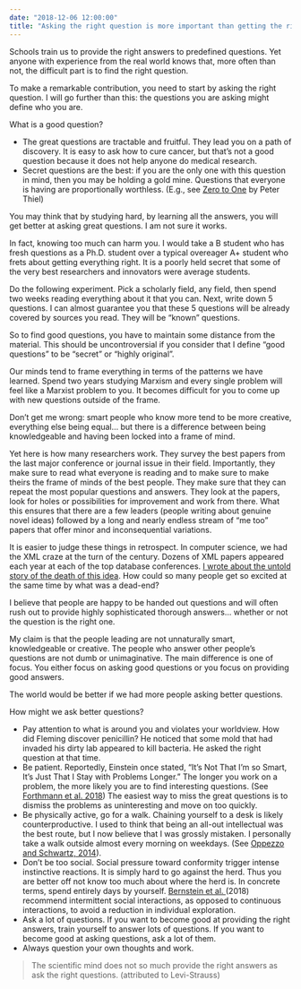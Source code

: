 ```yaml
---
date: "2018-12-06 12:00:00"
title: "Asking the right question is more important than getting the right answer"
---
```




Schools train us to provide the right answers to predefined questions. Yet anyone with experience from the real world knows that, more often than not, the difficult part is to find the right question.

To make a remarkable contribution, you need to start by asking the right question. I will go further than this: the questions you are asking might define who you are.

What is a good question?

- The great questions are tractable and fruitful. They lead you on a path of discovery. It is easy to ask how to cure cancer, but that&rsquo;s not a good question because it does not help anyone do medical research.
- Secret questions are the best: if you are the only one with this question in mind, then you may be holding a gold mine. Questions that everyone is having are proportionally worthless. (E.g., see [Zero to One](https://www.amazon.com/Zero-One-Notes-Startups-Future/dp/0804139296/) by Peter Thiel)


You may think that by studying hard, by learning all the answers, you will get better at asking great questions. I am not sure it works.

In fact, knowing too much can harm you. I would take a B student who has fresh questions as a Ph.D. student over a typical overeager A+ student who frets about getting everything right. It is a poorly held secret that some of the very best researchers and innovators were average students.

Do the following experiment. Pick a scholarly field, any field, then spend two weeks reading everything about it that you can. Next, write down 5 questions. I can almost guarantee you that these 5 questions will be already covered by sources you read. They will be &ldquo;known&rdquo; questions.

So to find good questions, you have to maintain some distance from the material. This should be uncontroversial if you consider that I define &ldquo;good questions&rdquo; to be &ldquo;secret&rdquo; or &ldquo;highly original&rdquo;.

Our minds tend to frame everything in terms of the patterns we have learned. Spend two years studying Marxism and every single problem will feel like a Marxist problem to you. It becomes difficult for you to come up with new questions outside of the frame.

Don&rsquo;t get me wrong: smart people who know more tend to be more creative, everything else being equal&hellip; but there is a difference between being knowledgeable and having been locked into a frame of mind.

Yet here is how many researchers work. They survey the best papers from the last major conference or journal issue in their field. Importantly, they make sure to read what everyone is reading and to make sure to make theirs the frame of minds of the best people. They make sure that they can repeat the most popular questions and answers. They look at the papers, look for holes or possibilities for improvement and work from there. What this ensures that there are a few leaders (people writing about genuine novel ideas) followed by a long and nearly endless stream of &ldquo;me too&rdquo; papers that offer minor and inconsequential variations.

It is easier to judge these things in retrospect. In computer science, we had the XML craze at the turn of the century. Dozens of XML papers appeared each year at each of the top database conferences. [I wrote about the untold story of the death of this idea](/lemire/blog/2013/01/14/xml-for-databases-a-dead-idea/). How could so many people get so excited at the same time by what was a dead-end?

I believe that people are happy to be handed out questions and will often rush out to provide highly sophisticated thorough answers&hellip; whether or not the question is the right one.

My claim is that the people leading are not unnaturally smart, knowledgeable or creative. The people who answer other people&rsquo;s questions are not dumb or unimaginative. The main difference is one of focus. You either focus on asking good questions or you focus on providing good answers.

The world would be better if we had more people asking better questions.

How might we ask better questions?

- Pay attention to what is around you and violates your worldview. How did Fleming discover penicillin? He noticed that some mold that had invaded his dirty lab appeared to kill bacteria. He asked the right question at that time.
- Be patient. Reportedly, Einstein once stated, &ldquo;It&rsquo;s Not That I&rsquo;m so Smart, It&rsquo;s Just That I Stay with Problems Longer.&rdquo; The longer you work on a problem, the more likely you are to find interesting questions. (See [Forthmann et al. 2018](https://onlinelibrary.wiley.com/doi/abs/10.1002/jocb.350)) The easiest way to miss the great questions is to dismiss the problems as uninteresting and move on too quickly.
- Be physically active, go for a walk. Chaining yourself to a desk is likely counterproductive. I used to think that being an all-out intellectual was the best route, but I now believe that I was grossly mistaken. I personally take a walk outside almost every morning on weekdays. (See [Oppezzo and Schwartz, 2014](http://psycnet.apa.org/buy/2014-14435-001)).
- Don&rsquo;t be too social. Social pressure toward conformity trigger intense instinctive reactions. It is simply hard to go against the herd. Thus you are better off not know too much about where the herd is. In concrete terms, spend entirely days by yourself. [Bernstein et al. ](https://www.pnas.org/content/pnas/115/35/8734.full.pdf)(2018) recommend intermittent social interactions, as opposed to continuous interactions, to avoid a reduction in individual exploration.
- Ask a lot of questions. If you want to become good at providing the right answers, train yourself to answer lots of questions. If you want to become good at asking questions, ask a lot of them.
- Always question your own thoughts and work.


> The scientific mind does not so much provide the right answers as ask the right questions. (attributed to Levi-Strauss)


